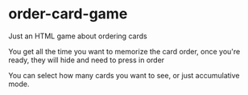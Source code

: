 # order-card-game

Just an HTML game about ordering cards

You get all the time you want to memorize the card order, once you're ready, they will hide and need to press in order

You can select how many cards you want to see, or just accumulative mode.
